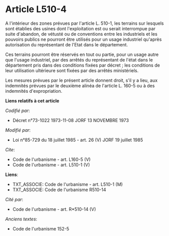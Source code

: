 # Article L510-4

A l'intérieur des zones prévues par l'article L. 510-1, les terrains sur lesquels sont établies des usines dont
l'exploitation est ou serait interrompue par suite d'abandon, de vétusté ou de conventions entre les industriels et les
pouvoirs publics ne pourront être utilisés pour un usage industriel qu'après autorisation du représentant de l'Etat dans le
département. 

Ces terrains pourront être réservés en tout ou partie, pour un usage autre que l'usage industriel, par des arrêtés du
représentant de l'état dans le département pris dans des conditions fixées par décret ; les conditions de leur utilisation
ultérieure sont fixées par des arrêtés ministériels. 

Les mesures prévues par le présent article donnent droit, s'il y a lieu, aux indemnités prévues par le deuxième alinéa de
l'article L. 160-5 ou à des indemnités d'expropriation.

**Liens relatifs à cet article**

_Codifié par_:

  - Décret n°73-1022 1973-11-08 JORF 13 NOVEMBRE 1973

_Modifié par_:

  - Loi n°85-729 du 18 juillet 1985 - art. 26 (V) JORF 19 juillet 1985

_Cite_:

  - Code de l'urbanisme - art. L160-5 (V)
  - Code de l'urbanisme - art. L510-1 (V)

**Liens**:

  - TXT_ASSOCIE: Code de l'urbanisme - art. L510-1 (M)
  - TXT_ASSOCIE: Code de l'urbanisme R510-14

_Cité par_:

  - Code de l'urbanisme - art. R*510-14 (V)

_Anciens textes_:

  - Code de l'urbanisme 152-5
